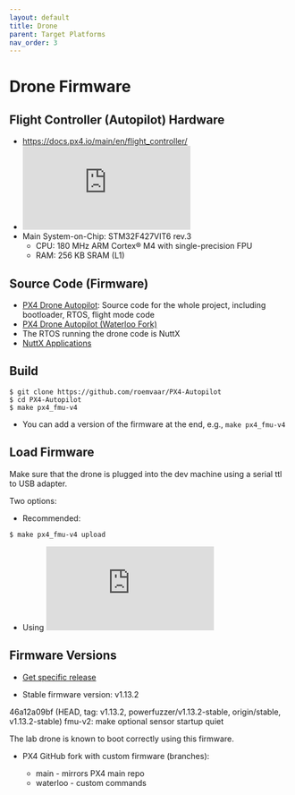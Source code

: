 ```yaml
---
layout: default
title: Drone
parent: Target Platforms
nav_order: 3
---
```


# Drone Firmware

## Flight Controller (Autopilot) Hardware

* https://docs.px4.io/main/en/flight_controller/
* ![mRo Pixracer (FMUv4)](https://docs.px4.io/main/en/flight_controller/pixracer.html)
* Main System-on-Chip: STM32F427VIT6 rev.3
	* CPU: 180 MHz ARM Cortex® M4 with single-precision FPU
	* RAM: 256 KB SRAM (L1)

## Source Code (Firmware)

* [PX4 Drone Autopilot](https://github.com/PX4/PX4-Autopilot): Source code for the whole project,
including bootloader, RTOS, flight mode code
* [PX4 Drone Autopilot (Waterloo Fork)](https://github.com/roemvaar/PX4-Autopilot)
* The RTOS running the drone code is NuttX
* [NuttX Applications](https://github.com/PX4/NuttX-apps/tree/a489381b49835ecba6f3b873b5071d882a18152f)

## Build

```
$ git clone https://github.com/roemvaar/PX4-Autopilot
$ cd PX4-Autopilot
$ make px4_fmu-v4
```

* You can add a version of the firmware at the end, e.g., ``make px4_fmu-v4``

## Load Firmware

Make sure that the drone is plugged into the dev machine using a serial ttl
to USB adapter.

Two options:

* Recommended:

```
$ make px4_fmu-v4 upload
```

* Using ![QGroundControl](https://docs.px4.io/main/en/config/firmware.html)

## Firmware Versions

* [Get specific release](https://docs.px4.io/main/en/contribute/git_examples.html#get-a-specific-release)

* Stable firmware version: v1.13.2

46a12a09bf (HEAD, tag: v1.13.2, powerfuzzer/v1.13.2-stable, origin/stable, v1.13.2-stable) fmu-v2: make optional sensor startup quiet

The lab drone is known to boot correctly using this firmware.

* PX4 GitHub fork with custom firmware (branches):

	* main - mirrors PX4 main repo
	* waterloo - custom commands
